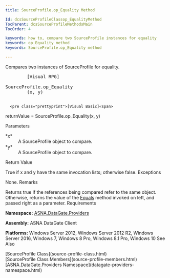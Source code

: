 ```yaml
---
title: SourceProfile.op_Equality Method

Id: dcsSourceProfileClassop_EqualityMethod
TocParent: dcsSourceProfileMethodsMain
TocOrder: 4

keywords: how to, compare two SourceProfile instances for equality
keywords: op_Equality method
keywords: SourceProfile.op_Equality method

---
```


Compares two instances of <span>SourceProfile</span> for equality.
<pre class="prettyprint">
        <span>[Visual RPG]</span>
        <span>
SourceProfile.op_Equality</span>
        <span>(x, y)</span>
      </pre>
      <pre class="prettyprint">[Visual Basic]<span>
returnValue = SourceProfile.op_Equality</span>(x, y)</pre>

Parameters

<dl>
        <dt>
 *x* 
        </dt>
        <dd>A SourceProfile object to compare. </dd>
        <dt>
 *y* 
        </dt>
        <dd>A SourceProfile object to compare.
							</dd>
</dl>

Return Value

<span>True</span> if <span>x</span> and <span>y</span> have the same invocation lists; otherwise false.
Exceptions

None.
Remarks

Returns<span> true</span> if the references being compared refer to the same object. Otherwise, returns the value of the [Equals](source-profile-class-equals-method.html) method invoked on left, and passed right as a parameter. 
Requirements

**Namespace:** [ ASNA.DataGate.Providers](datagate-providers-namespace.html) 

**Assembly:** ASNA DataGate Client

**Platforms:** Windows Server 2012, Windows Server 2012 R2, Windows Server 2016, Windows 7, Windows 8 Pro, Windows 8.1 Pro, Windows 10
See Also

<dl />
      [SourceProfile Class](source-profile-class.html) <br />[SourceProfile Class Members](source-profile-members.html)<br />[ASNA.DataGate.Providers Namespace](datagate-providers-namespace.html)

